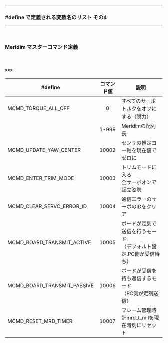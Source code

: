 <hr>
<h3> #define で定義される変数名のリスト その4 </h3>  
<hr>
<br>

<h3><b>Meridim マスターコマンド定義</b></h3>
<br>
<h4><b>xxx</b></h4>

|#define|コマンド値|説明|
|--|:------:|-------------------|
|MCMD_TORQUE_ALL_OFF|0|すべてのサーボトルクをオフにする（脱力）|
||1-999|Meridimの配列長|
|MCMD_UPDATE_YAW_CENTER|10002|センサの推定ヨー軸を現在値でゼロに|
|MCMD_ENTER_TRIM_MODE|10003|トリムモードに入る<br>全サーボオンで起立姿勢|
|MCMD_CLEAR_SERVO_ERROR_ID|10004|通信エラーのサーボのIDをクリア|
|MCMD_BOARD_TRANSMIT_ACTIVE|10005|ボードが定刻で送信を行うモード<br>（デフォルト設定.PC側が受信待ち）|
|MCMD_BOARD_TRANSMIT_PASSIVE|10006|ボードが受信を待ち返信するモード<br>（PC側が定刻送信）|
|MCMD_RESET_MRD_TIMER|10007|フレーム管理時計mrd_t_milを現在時刻にリセット|